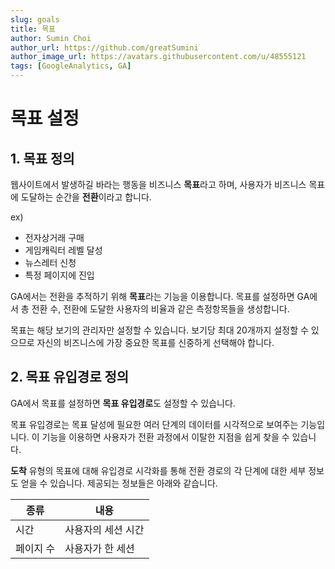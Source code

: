 ```yaml
---
slug: goals
title: 목표
author: Sumin Choi
author_url: https://github.com/greatSumini
author_image_url: https://avatars.githubusercontent.com/u/48555121
tags: [GoogleAnalytics, GA]
---
```


# 목표 설정

## 1. 목표 정의

웹사이트에서 발생하길 바라는 행동을 비즈니스 **목표**라고 하며, 사용자가 비즈니스 목표에 도달하는 순간을 **전환**이라고 합니다.

ex)
- 전자상거래 구매
- 게임캐릭터 레벨 달성
- 뉴스레터 신청
- 특정 페이지에 진입

GA에서는 전환을 추적하기 위해 **목표**라는 기능을 이용합니다. 목표를 설정하면 GA에서 총 전환 수, 전환에 도달한 사용자의 비율과 같은 측정항목들을 생성합니다.

목표는 해당 보기의 관리자만 설정할 수 있습니다. 보기당 최대 20개까지 설정할 수 있으므로 자신의 비즈니스에 가장 중요한 목표를 신중하게 선택해야 합니다.

## 2. 목표 유입경로 정의

GA에서 목표를 설정하면 **목표 유입경로**도 설정할 수 있습니다.

목표 유입경로는 목표 달성에 필요한 여러 단계의 데이터를 시각적으로 보여주는 기능입니다. 이 기능을 이용하면 사용자가 전환 과정에서 이탈한 지점을 쉽게 찾을 수 있습니다.

**도착** 유형의 목표에 대해 유입경로 시각화를 통해 전환 경로의 각 단계에 대한 세부 정보도 얻을 수 있습니다. 제공되는 정보들은 아래와 같습니다.

|종류|내용
|------|---|
|시간|사용자의 세션 시간|
|페이지 수|사용자가 한 세션